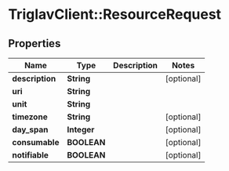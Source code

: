 # TriglavClient::ResourceRequest

## Properties
Name | Type | Description | Notes
------------ | ------------- | ------------- | -------------
**description** | **String** |  | [optional] 
**uri** | **String** |  | 
**unit** | **String** |  | 
**timezone** | **String** |  | [optional] 
**day_span** | **Integer** |  | [optional] 
**consumable** | **BOOLEAN** |  | [optional] 
**notifiable** | **BOOLEAN** |  | [optional] 


